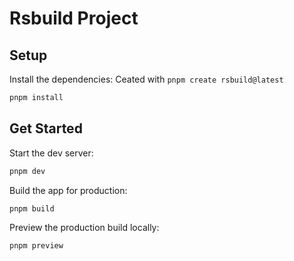 # Rsbuild Project

## Setup

Install the dependencies:
Ceated with `pnpm create rsbuild@latest`


```bash
pnpm install
```

## Get Started

Start the dev server:

```bash
pnpm dev
```

Build the app for production:

```bash
pnpm build
```

Preview the production build locally:

```bash
pnpm preview
```
